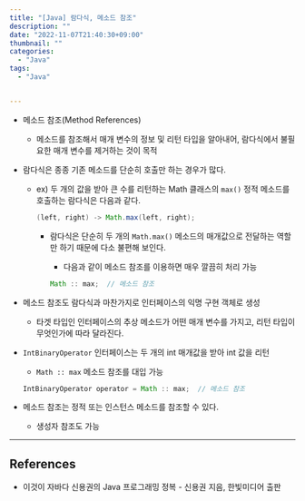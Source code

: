 ```yaml
---
title: "[Java] 람다식, 메소드 참조"
description: ""
date: "2022-11-07T21:40:30+09:00"
thumbnail: ""
categories:
  - "Java"
tags:
  - "Java"


---
```

<!--more-->

- 메소드 참조(Method References)
    - 메소드를 참조해서 매개 변수의 정보 및 리턴 타입을 알아내어, 람다식에서 불필요한 매개 변수를 제거하는 것이 목적
- 람다식은 종종 기존 메소드를 단순히 호출만 하는 경우가 많다.
    - ex) 두 개의 값을 받아 큰 수를 리턴하는 Math 클래스의 `max()` 정적 메소드를 호출하는 람다식은 다음과 같다.
        
        ```java
        (left, right) -> Math.max(left, right);
        ```
        
        - 람다식은 단순히 두 개의 `Math.max()` 메소드의 매개값으로 전달하는 역할만 하기 때문에 다소 불편해 보인다.
            - 다음과 같이 메소드 참조를 이용하면 매우 깔끔히 처리 가능
            
            ```java
            Math :: max;  // 메소드 참조
            ```
            
- 메소드 참조도 람다식과 마찬가지로 인터페이스의 익명 구현 객체로 생성
    - 타겟 타입인 인터페이스의 추상 메소드가 어떤 매개 변수를 가지고, 리턴 타입이 무엇인가에 따라 달라진다.
- `IntBinaryOperator` 인터페이스는 두 개의 int 매개값을 받아 int 값을 리턴
    - `Math :: max` 메소드 참조를 대입 가능
    
    ```java
    IntBinaryOperator operator = Math :: max;  // 메소드 참조
    ```
    
- 메소드 참조는 정적 또는 인스턴스 메소드를 참조할 수 있다.
    - 생성자 참조도 가능

---

## References

- 이것이 자바다 신용권의 Java 프로그래밍 정복 - 신용권 지음, 한빛미디어 출판